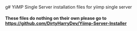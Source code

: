 g# YiiMP Single Server
installation files for yiimp single server

#### These files do nothing on their own please go to https://github.com/DirtyHarryDev/Yiimp-Server-Installer
